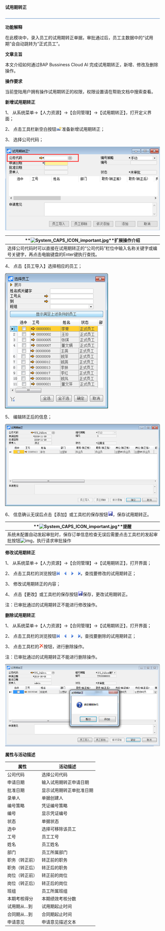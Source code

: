 **试用期转正**

 ![1574417197089](rlzy_ht/common/headLine.png)

 

**功能解释**

在此模块中，录入员工的试用期转正单据，审批通过后，员工主数据中的“试用期”会自动跳转为“正式员工”。

 

**文章主旨**

本文介绍如何通过BAP Bussiness Cloud AI 完成试用期转正，新增、修改及删除操作。

**操作要求**

当前登陆用户拥有操作试用期转正的权限，权限设置请在帮助文档中搜索查看。

**新增试用期转正**

1、 从系统菜单->【人力资源】->【合同管理】->【试用期转正】，打开定义界面；     

2、 点击工具栏新空白按钮![img](rlzy_ht\common\新建.png)准备新增试用期转正；

3、 选择公司代码；

![img](rlzy_ht\301.png)

| **![System_CAPS_ICON_important.jpg](file:///C:\Users\admin\AppData\Local\Temp\msohtmlclip1\01\clip_image005.gif)**扩展操作介绍 |
| ------------------------------------------------------------ |
| 选择公司代码时可以直接在试用期转正的“公司代码”栏位中输入名称关键字或编号关键字，再点击电脑键盘的Enter键执行查找。 |

 

4、 点击【员工导入】选择相应的员工；

![img](rlzy_ht\302.png)

5、 编辑转正后的信息；

![img](rlzy_ht\303.png)

6、 信息确认无误后点击【添加】或工具栏的保存按钮![img](rlzy_ht\common\保存.png)，保存试用期转正。

| **![System_CAPS_ICON_important.jpg](file:///C:\Users\admin\AppData\Local\Temp\msohtmlclip1\01\clip_image005.gif)**提醒 |
| ------------------------------------------------------------ |
| 系统未配置自动发起审批时，保存订单信息检查无误后需要点击工具栏的发起审批按钮![img](file:///C:\Users\admin\AppData\Local\Temp\msohtmlclip1\01\clip_image011.gif)，执行请求审批操作 |

**修改试用期转正**

1、 从系统菜单->【人力资源】->【合同管理】->【试用期转正】，打开界面；

2、 点击工具栏的浏览按钮![img](rlzy_ht\common\翻页.png)，查找要修改的试用期转正；

3、 修改试用期转正的内容；

4、 点击【更改】或工具栏的保存按钮![img](rlzy_ht\common\保存.png)保存，更改试用期转正。

注：已审批通过的试用期转正不能进行修改操作。

**删除试用期转正**

1、 从系统菜单->【人力资源】->【合同管理】->【试用期转正】，打开界面；

2、 点击工具栏的浏览按钮![img](rlzy_ht\common\翻页.png)，查找要删除的试用期转正；

3、 点击工具栏的![img](rlzy_ht\common\删除.png)按钮，进行删除操作。

注：已审批通过的试用期转正不能进行删除操作。

![img](rlzy_ht\304.png)

**属性与活动描述**

| **属性**       | **活动描述**             |
| -------------- | ------------------------ |
| 公司代码       | 选择公司代码             |
| 申请日期       | 输入试用期转正申请日期   |
| 批准日期       | 显示试用期转正单批准日期 |
| 录单人         | 单据创建人               |
| 编号策略       | 凭证编号策略             |
| 编号           | 显示凭证编号             |
| 状态           | 单据状态                 |
| 选中           | 选择可移除该员工         |
| 工号           | 员工工号                 |
| 姓名           | 员工姓名                 |
| 部门           | 员工所属部门             |
| 职务（转正前） | 转正前的职务             |
| 职务（转正后） | 转正后的职务             |
| 岗位（转正前） | 转正前的岗位             |
| 岗位（转正后） | 转正后的岗位             |
| 班组           | 员工所属班组             |
| 本期考核得分   | 本期绩效考核分数         |
| 试用期从…到    | 试用期起止时间           |
| 合同期从…到    | 合同期起止时间           |
| 申请意见       | 申请意见描述文本         |

 